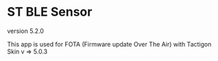 # ST BLE Sensor

version 5.2.0

This app is used for FOTA (Firmware update Over The Air) with Tactigon Skin v => 5.0.3
